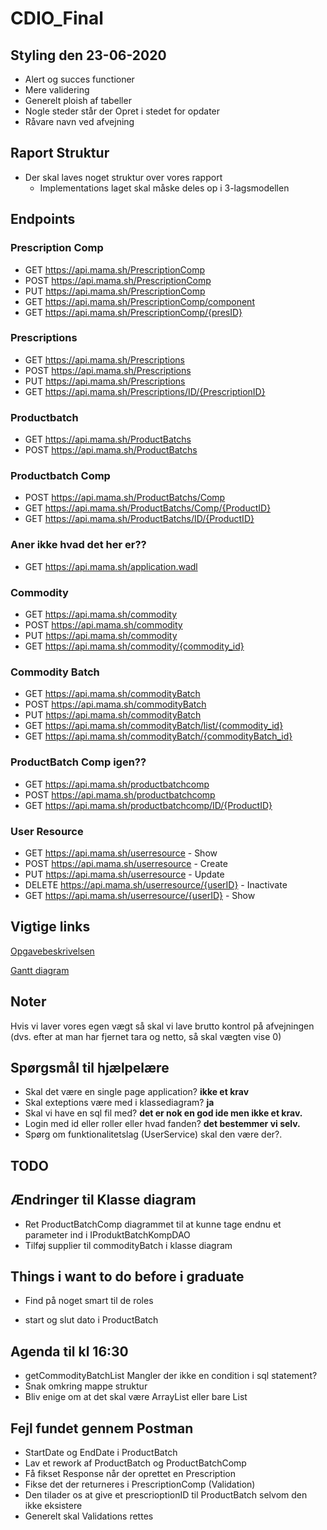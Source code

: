 # CDIO_Final
## Styling den 23-06-2020
* Alert og succes functioner
* Mere validering
* Generelt ploish af tabeller
* Nogle steder står der Opret i stedet for opdater
* Råvare navn ved afvejning
## Raport Struktur
* Der skal laves noget struktur over vores rapport
    * Implementations laget skal måske deles op i 3-lagsmodellen
## Endpoints
### Prescription Comp
* GET     https://api.mama.sh/PrescriptionComp
* POST    https://api.mama.sh/PrescriptionComp
* PUT     https://api.mama.sh/PrescriptionComp
* GET     https://api.mama.sh/PrescriptionComp/component
* GET     https://api.mama.sh/PrescriptionComp/{presID}
### Prescriptions
* GET     https://api.mama.sh/Prescriptions
* POST    https://api.mama.sh/Prescriptions
* PUT     https://api.mama.sh/Prescriptions
* GET     https://api.mama.sh/Prescriptions/ID/{PrescriptionID}
### Productbatch
* GET     https://api.mama.sh/ProductBatchs
* POST    https://api.mama.sh/ProductBatchs
### Productbatch Comp
* POST    https://api.mama.sh/ProductBatchs/Comp
* GET     https://api.mama.sh/ProductBatchs/Comp/{ProductID}
* GET     https://api.mama.sh/ProductBatchs/ID/{ProductID}
### Aner ikke hvad det her er??
* GET     https://api.mama.sh/application.wadl
### Commodity
* GET     https://api.mama.sh/commodity
* POST    https://api.mama.sh/commodity
* PUT     https://api.mama.sh/commodity
* GET     https://api.mama.sh/commodity/{commodity_id}
### Commodity Batch
* GET     https://api.mama.sh/commodityBatch
* POST    https://api.mama.sh/commodityBatch
* PUT     https://api.mama.sh/commodityBatch
* GET     https://api.mama.sh/commodityBatch/list/{commodity_id}
* GET     https://api.mama.sh/commodityBatch/{commodityBatch_id}
### ProductBatch Comp igen??
* GET     https://api.mama.sh/productbatchcomp
* POST    https://api.mama.sh/productbatchcomp
* GET     https://api.mama.sh/productbatchcomp/ID/{ProductID}
### User Resource
* GET     https://api.mama.sh/userresource - Show
* POST    https://api.mama.sh/userresource - Create
* PUT     https://api.mama.sh/userresource - Update
* DELETE  https://api.mama.sh/userresource/{userID} - Inactivate
* GET     https://api.mama.sh/userresource/{userID} - Show


## Vigtige links
[Opgavebeskrivelsen](https://docs.google.com/document/d/1QrAzcQmpb-4YLtxR1y-2_UD1ep6b3zqIt3s0HpE95iM/edit)

[Gantt diagram](https://docs.google.com/spreadsheets/d/1CNBKCBNwR9ypWmpiL89Cq-r3YfgAK80_uBcye_2FB7k/edit?fbclid=IwAR1zHT7rFR00NNegIhTMGHC9Neyvlbj9UqFP4hxhQvGWHG5SgxCR0BYLT04#gid=0)

## Noter
Hvis vi laver vores egen vægt så skal vi lave brutto kontrol på afvejningen (dvs. efter at man har fjernet tara og netto, så skal vægten vise 0)

## Spørgsmål til hjælpelære
- Skal det være en single page application?
    __ikke et krav__
- Skal exteptions være med i klassediagram?
    __ja__
- Skal vi have en sql fil med?
    __det er nok en god ide men ikke et krav.__
- Login med id eller roller eller hvad fanden?
    __det bestemmer vi selv.__
- Spørg om funktionalitetslag (UserService) skal den være der?.


## TODO

## Ændringer til Klasse diagram

- Ret ProductBatchComp diagrammet til at kunne tage endnu et parameter ind i IProduktBatchKompDAO 
- Tilføj supplier til commodityBatch i klasse diagram

## Things i want to do before i graduate
- Find på noget smart til de roles

- start og slut dato i ProductBatch

## Agenda til kl 16:30
- getCommodityBatchList Mangler der ikke en condition i sql statement?
- Snak omkring mappe struktur
- Bliv enige om at det skal være ArrayList eller bare List

## Fejl fundet gennem Postman
- StartDate og EndDate i ProductBatch
- Lav et rework af ProductBatch og ProductBatchComp
- Få fikset Response når der oprettet en Prescription
- Fikse det der returneres i PrescriptionComp (Validation) 
- Den tilader os at give et prescrioptionID til ProductBatch selvom den ikke eksistere
- Generelt skal Validations rettes
